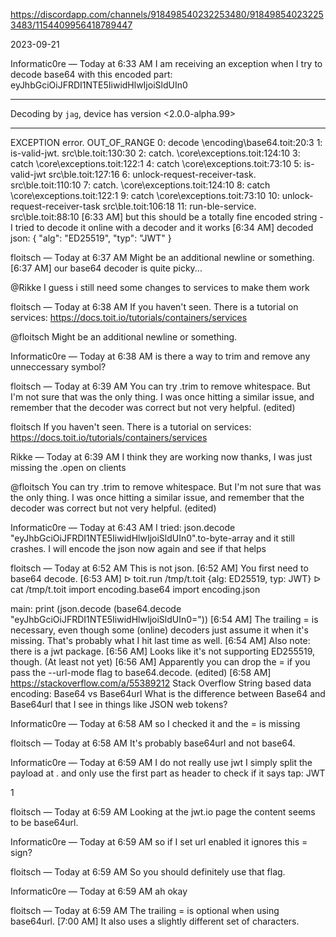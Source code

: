 https://discordapp.com/channels/918498540232253480/918498540232253483/1154409956418789447

2023-09-21

Informatic0re — Today at 6:33 AM
I am receiving an exception when I try to decode base64 with this encoded part: eyJhbGciOiJFRDI1NTE5IiwidHlwIjoiSldUIn0 
******************************************************************************
Decoding by `jag`, device has version <2.0.0-alpha.99>
******************************************************************************
EXCEPTION error.
OUT_OF_RANGE
  0: decode                    <sdk>\encoding\base64.toit:20:3
  1: is-valid-jwt.<block>      src\ble.toit:130:30
  2: catch.<block>             <sdk>\core\exceptions.toit:124:10
  3: catch                     <sdk>\core\exceptions.toit:122:1
  4: catch                     <sdk>\core\exceptions.toit:73:10
  5: is-valid-jwt              src\ble.toit:127:16
  6: unlock-request-receiver-task.<block> src\ble.toit:110:10
  7: catch.<block>             <sdk>\core\exceptions.toit:124:10
  8: catch                     <sdk>\core\exceptions.toit:122:1
  9: catch                     <sdk>\core\exceptions.toit:73:10
 10: unlock-request-receiver-task src\ble.toit:106:18
 11: run-ble-service.<lambda>  src\ble.toit:88:10
[6:33 AM]
but this should be a totally fine encoded string - I tried to decode it online with a decoder and it works
[6:34 AM]
decoded json:
{
  "alg": "ED25519",
  "typ": "JWT"
}

floitsch — Today at 6:37 AM
Might be an additional newline or something.
[6:37 AM]
our base64 decoder is quite picky...

@Rikke
I guess i still need some changes to services to make them work 

floitsch — Today at 6:38 AM
If you haven't seen. There is a tutorial on services: https://docs.toit.io/tutorials/containers/services

@floitsch
Might be an additional newline or something.

Informatic0re — Today at 6:38 AM
is there a way to trim and remove any unneccessary symbol?

floitsch — Today at 6:39 AM
You can try .trim to remove whitespace. But I'm not sure that was the only thing.
I was once hitting a similar issue, and remember that the decoder was correct but not very helpful. (edited)

floitsch
If you haven't seen. There is a tutorial on services: https://docs.toit.io/tutorials/containers/services

Rikke — Today at 6:39 AM
I think they are working now thanks, I was just missing the .open on clients 

@floitsch
You can try .trim to remove whitespace. But I'm not sure that was the only thing. I was once hitting a similar issue, and remember that the decoder was correct but not very helpful. (edited)

Informatic0re — Today at 6:43 AM
I tried: json.decode "eyJhbGciOiJFRDI1NTE5IiwidHlwIjoiSldUIn0".to-byte-array and it still crashes. I will encode the json now again and see if that helps

floitsch — Today at 6:52 AM
This is not json.
[6:52 AM]
You first need to base64 decode.
[6:53 AM]
ᐅ toit.run /tmp/t.toit
{alg: ED25519, typ: JWT}
ᐅ cat /tmp/t.toit
import encoding.base64
import encoding.json

main:
  print (json.decode (base64.decode "eyJhbGciOiJFRDI1NTE5IiwidHlwIjoiSldUIn0="))
[6:54 AM]
The trailing = is necessary, even though some (online) decoders just assume it when it's missing. That's probably what I hit last time as well.
[6:54 AM]
Also note: there is a jwt package.
[6:56 AM]
Looks like it's not supporting ED255519, though. (At least not yet)
[6:56 AM]
Apparently you can drop the = if you pass the --url-mode flag to base64.decode. (edited)
[6:58 AM]
https://stackoverflow.com/a/55389212
Stack Overflow
String based data encoding: Base64 vs Base64url
What is the difference between Base64 and Base64url that I see in things like JSON web tokens?


Informatic0re — Today at 6:58 AM
so I checked it and the = is missing

floitsch — Today at 6:58 AM
It's probably base64url and not base64.

Informatic0re — Today at 6:59 AM
I do not really use jwt I simply split the payload at . and only use the first part as header to check if it says tap: JWT

1

floitsch — Today at 6:59 AM
Looking at the jwt.io page the content seems to be base64url.

Informatic0re — Today at 6:59 AM
so if I set url enabled it ignores this = sign?

floitsch — Today at 6:59 AM
So you should definitely use that flag.

Informatic0re — Today at 6:59 AM
ah okay

floitsch — Today at 6:59 AM
The trailing = is optional when using base64url.
[7:00 AM]
It also uses a slightly different set of characters.